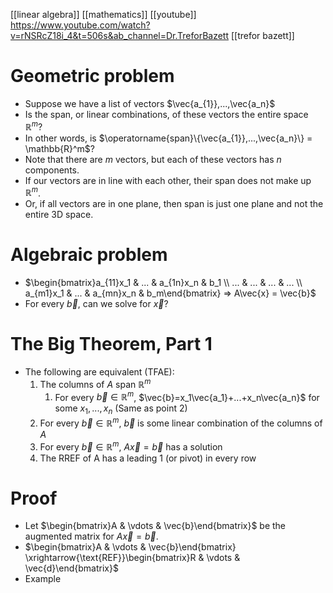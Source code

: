 [[linear algebra]]
[[mathematics]]
[[youtube]] https://www.youtube.com/watch?v=rNSRcZ18i_4&t=506s&ab_channel=Dr.TreforBazett
[[trefor bazett]]

# Geometric problem
- Suppose we have a list of vectors $\vec{a_{1}},...,\vec{a_n}$
- Is the span, or linear combinations, of these vectors the entire space $\mathbb{R}^m$?
- In other words, is $\operatorname{span}\{\vec{a_{1}},...,\vec{a_n}\} = \mathbb{R}^m$?
- Note that there are $m$ vectors, but each of these vectors has $n$ components.
- If our vectors are in line with each other, their span does not make up $\mathbb{R}^m$.
- Or, if all vectors are in one plane, then span is just one plane and not the entire 3D space.

# Algebraic problem
- $\begin{bmatrix}a_{11}x_1 & ... & a_{1n}x_n & b_1 \\ ... & ... & ... & ... \\ a_{m1}x_1 & ... & a_{mn}x_n & b_m\end{bmatrix} => A\vec{x} = \vec{b}$
- For every $\vec{b}$, can we solve for $\vec{x}$?

# The Big Theorem, Part 1
- The following are equivalent (TFAE):
	1) The columns of $A$ span $\mathbb{R}^m$
		1) For every $\vec{b}\in\mathbb{R}^m$, $\vec{b}=x_1\vec{a_1}+...+x_n\vec{a_n}$ for some $x_1,...,x_n$ (Same as point 2)
	2) For every $\vec{b}\in\mathbb{R}^m$, $\vec{b}$ is some linear combination of the columns of $A$
	3) For every $\vec{b}\in\mathbb{R}^m$, $A\vec{x}=\vec{b}$ has a solution
	4) The RREF of A has a leading 1 (or pivot) in every row

# Proof
- Let $\begin{bmatrix}A & \vdots & \vec{b}\end{bmatrix}$ be the augmented matrix for $A\vec{x}=\vec{b}$.
- $\begin{bmatrix}A & \vdots & \vec{b}\end{bmatrix} \xrightarrow{\text{REF}}\begin{bmatrix}R & \vdots & \vec{d}\end{bmatrix}$
- Example